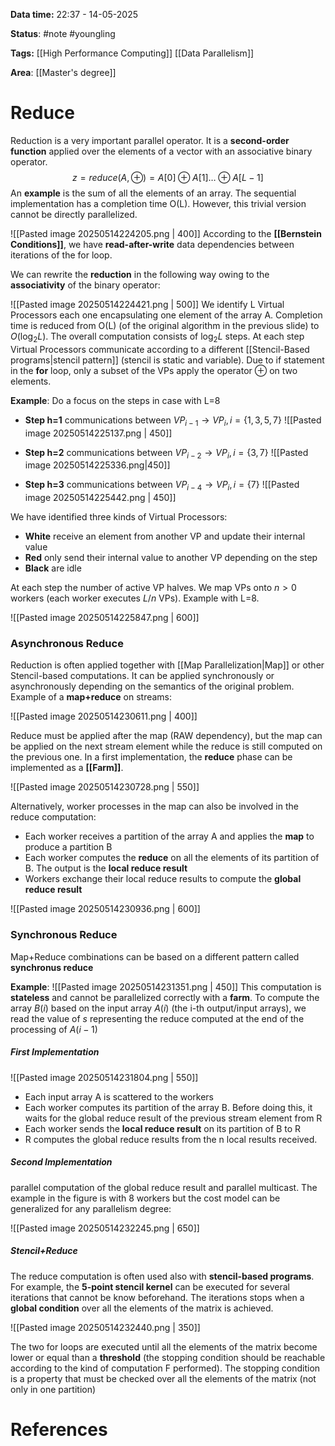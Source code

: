 **Data time:** 22:37 - 14-05-2025

**Status**: #note #youngling 

**Tags:** [[High Performance Computing]] [[Data Parallelism]]

**Area**: [[Master's degree]]
# Reduce

Reduction is a very important parallel operator. It is a **second-order function** applied over the elements of a vector with an associative binary operator.
$$z = reduce(A, \oplus) = A[0] \oplus A[1] \dots \oplus A[L-1]$$
An **example** is the sum of all the elements of an array. The sequential implementation has a completion time O(L). However, this trivial version cannot be directly parallelized.

![[Pasted image 20250514224205.png | 400]]
According to the **[[Bernstein Conditions]]**, we have **read-after-write** data dependencies between iterations of the for loop.

We can rewrite the **reduction** in the following way owing to the **associativity** of the binary operator:

![[Pasted image 20250514224421.png | 500]]
We identify L Virtual Processors each one encapsulating one element of the array A. Completion time is reduced from O(L) (of the original algorithm in the previous slide) to $O(\log_2 L)$. The overall computation consists of $\log_2 L$ steps. At each step Virtual Processors communicate according to a different [[Stencil-Based programs|stencil pattern]] (stencil is static and variable). Due to if statement in the **for** loop, only a subset of the VPs apply the operator $\oplus$ on two elements.

**Example**: Do a focus on the steps in case with L=8
- **Step h=1** communications between $VP_{i-1} \to VP_i, i = \{1,3,5,7\}$
![[Pasted image 20250514225137.png | 450]]

- **Step h=2** communications between $VP_{i-2} \to VP_i, i = \{3,7\}$
![[Pasted image 20250514225336.png|450]]

- **Step h=3** communications between $VP_{i-4} \to VP_i,i = \{7\}$
![[Pasted image 20250514225442.png | 450]]

We have identified three kinds of Virtual Processors:
- **White** receive an element from another VP and update their internal value
- **Red** only send their internal value to another VP depending on the step
- **Black** are idle

At each step the number of active VP halves. We map VPs onto $n>0$ workers (each worker executes $L/n$ VPs). Example with L=8.

![[Pasted image 20250514225847.png | 600]]

### Asynchronous Reduce
Reduction is often applied together with [[Map Parallelization|Map]] or other Stencil-based computations. It can be applied synchronously or asynchronously depending on the semantics of the original problem. Example of a **map+reduce** on streams:

![[Pasted image 20250514230611.png | 400]]

Reduce must be applied after the map (RAW dependency), but the map can be applied on the next stream element while the reduce is still computed on the previous one. In a first implementation, the **reduce** phase can be implemented as a **[[Farm]]**.

![[Pasted image 20250514230728.png | 550]]

Alternatively, worker processes in the map can also be involved in the reduce computation:
- Each worker receives a partition of the array A and applies the **map** to produce a partition B
- Each worker computes the **reduce** on all the elements of its partition of B. The output is the **local reduce result**
- Workers exchange their local reduce results to compute the **global reduce result**

![[Pasted image 20250514230936.png | 600]]

### Synchronous Reduce
Map+Reduce combinations can be based on a different pattern called **synchronus reduce**

**Example**:
![[Pasted image 20250514231351.png | 450]]
This computation is **stateless** and cannot be parallelized correctly with a **farm**. To compute the array $B(i)$ based on the input array $A(i)$ (the i-th output/input arrays), we read the value of $s$ representing the reduce computed at the end of the processing of $A(i-1)$
##### First Implementation
![[Pasted image 20250514231804.png | 550]]

- Each input array A is scattered to the workers
- Each worker computes its partition of the array B. Before doing this, it waits for the global reduce result of the previous stream element from R
- Each worker sends the **local reduce result** on its partition of B to R
- R computes the global reduce results from the n local results received.

##### Second Implementation
parallel computation of the global reduce result and parallel multicast. The example in the figure is with 8 workers but the cost model can be generalized for any parallelism degree:

![[Pasted image 20250514232245.png | 650]]

##### Stencil+Reduce
The reduce computation is often used also with **stencil-based programs**. For example, the **5-point stencil kernel** can be executed for several iterations that cannot be know beforehand. The iterations stops when a **global condition** over all the elements of the matrix is achieved.

![[Pasted image 20250514232440.png | 350]]

The two for loops are executed until all the elements of the matrix become lower or equal than a **threshold** (the stopping condition should be reachable according to the kind of computation F performed). The stopping condition is a property that must be checked over all the elements of the matrix (not only in one partition)
# References